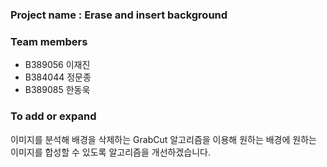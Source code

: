 ### Project name : Erase and insert background

### Team members

* B389056 이재진
* B384044 정문종
* B389085 한동욱

### To add or expand

이미지를 분석해 배경을 삭제하는 GrabCut 알고리즘을 이용해 원하는 배경에 원하는 이미지를 합성할 수 있도록 알고리즘을 개선하겠습니다.
